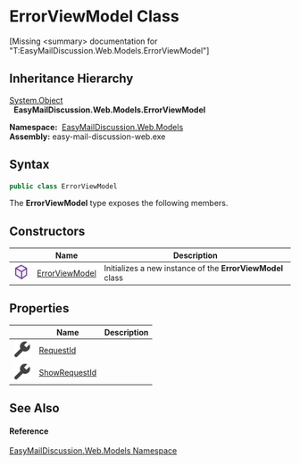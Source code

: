 ErrorViewModel Class
====================

[Missing &lt;summary> documentation for "T:EasyMailDiscussion.Web.Models.ErrorViewModel"]



Inheritance Hierarchy
---------------------
[System.Object][1]  
  **EasyMailDiscussion.Web.Models.ErrorViewModel**  

  **Namespace:**  [EasyMailDiscussion.Web.Models][2]  
  **Assembly:** easy-mail-discussion-web.exe

Syntax
------

```csharp
public class ErrorViewModel
```

The **ErrorViewModel** type exposes the following members.


Constructors
------------

|                  | Name                | Description                                                |
| ---------------- | ------------------- | ---------------------------------------------------------- |
| ![Public method] | [ErrorViewModel][3] | Initializes a new instance of the **ErrorViewModel** class |


Properties
----------

|                    | Name               | Description |
| ------------------ | ------------------ | ----------- |
| ![Public property] | [RequestId][4]     |             |
| ![Public property] | [ShowRequestId][5] |             |


See Also
--------

#### Reference
[EasyMailDiscussion.Web.Models Namespace][2]  

[1]: https://docs.microsoft.com/dotnet/api/system.object
[2]: ../README.md
[3]: _ctor.md
[4]: RequestId.md
[5]: ShowRequestId.md
[Public method]: ../../icons/pubmethod.svg "Public method"
[Public property]: ../../icons/pubproperty.svg "Public property"
